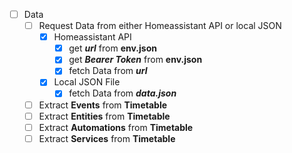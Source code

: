 - [ ] Data
    - [ ] Request Data from either Homeassistant API or local JSON
        - [x] Homeassistant API
            - [x] get ***url*** from **env.json**
            - [x] get ***Bearer Token*** from **env.json**
            - [x] fetch Data from ***url***
        - [x] Local JSON File
            - [x] fetch Data from ***data.json***
    - [ ] Extract **Events** from **Timetable**
    - [ ] Extract **Entities** from **Timetable**
    - [ ] Extract **Automations** from **Timetable**
    - [ ] Extract **Services** from **Timetable**